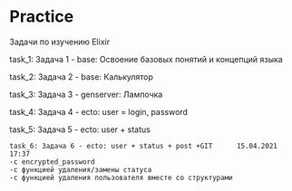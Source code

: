 # Practice
Задачи по изучению Elixir


task_1: Задача 1 - base: Освоение базовых понятий и концепций языка

task_2: Задача 2 - base: Калькулятор

task_3: Задача 3 - genserver: Лампочка

task_4: Задача 4 - ecto: user = login, password

task_5: Задача 5 - ecto: user + status

    task_6: Задача 6 - ecto: user + status + post +GIT      15.04.2021 17:37
    -с encrypted_password
    -с функцией удаления/замены статуса
    -с функцией удаления пользователя вместе со структурами
